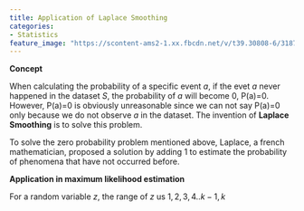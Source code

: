 ```yaml
---
title: Application of Laplace Smoothing
categories:
- Statistics
feature_image: "https://scontent-ams2-1.xx.fbcdn.net/v/t39.30808-6/318727714_1298950054279522_1327222508011670093_n.jpg?_nc_cat=108&ccb=1-7&_nc_sid=730e14&_nc_ohc=TnxHVTXAD_IAX-HmZVu&_nc_ht=scontent-ams2-1.xx&oh=00_AfBSzcy1lv2fJGWPylw7pRDyxpG_NNwrFmcdUXnopbawrg&oe=6394F523"
---
```


**Concept**

When calculating the probability of a specific event $a$, if the evet $a$ never happened in the dataset $S$, the probability of $a$ will become 0, P(a)=0. However, P(a)=0 is obviously unreasonable since we can not say P(a)=0 only because
we do not observe *a* in the dataset. The invention of **Laplace Smoothing** is to solve this problem.

To solve the zero probability problem mentioned above, Laplace, a french mathematician, proposed a solution by adding 1 to estimate the probability of phenomena that have not occurred before.

**Application in maximum likelihood estimation**

For a random variable $z$, the range of $z$ us ${1,2,3,4..k-1,k}$